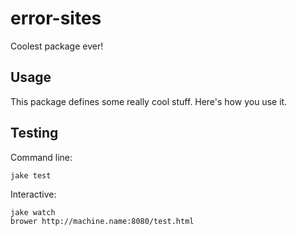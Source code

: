 # error-sites

Coolest package ever!

## Usage

This package defines some really cool stuff. Here's how you use it.


## Testing

Command line:

    jake test

Interactive:

    jake watch
    brower http://machine.name:8080/test.html
